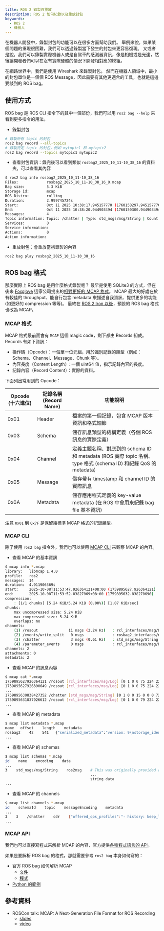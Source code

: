 ```yaml
---
title: ROS 2 錄製與重放
description: ROS 2 如何紀錄以及重放封包
keywords:
  - ROS 2
  - 機器人
---
```


在機器人開發中，錄製封包的功能可以在很多方面幫助我們。
舉例來說，如果某個問題的重現很困難，我們可以透過錄製當下發生的封包來更容易復現。
又或者是說，我們可以錄製實際機器人或是自駕車的感測器資訊，像是相機或是光達，然後讓開發者們可以在沒有實際硬體的情況下開發相對應的模組。

在網路世界中，我們是使用 Wireshark 來錄製封包。
然而在機器人領域中，最小的封包單位是一個個 ROS Message，因此需要有其他更適合的工具，也就是這邊要談到的 ROS bag。

## 使用方式

ROS bag 是 ROS CLI 指令下的其中一個部份，我們可以用 `ros2 bag --help` 來看到更多指令的用法。

* 錄製封包

```bash
# 錄製所有 topic 的封包
ros2 bag record --all-topics
# 錄製特定 topic 的封包，例如 mytopic1 和 mytopic2
ros2 bag record --topics mytopic1 mytopic2
```

* 查看封包資訊：錄完後可以看到類似 `rosbag2_2025_10_11-10_38_16` 的資料夾，可以查看其內容

```bash
$ ros2 bag info rosbag2_2025_10_11-10_38_16
Files:             rosbag2_2025_10_11-10_38_16_0.mcap
Bag size:          5.3 KiB
Storage id:        mcap
ROS Distro:        rolling
Duration:          2.999745724s
Start:             Oct 11 2025 10:38:17.945157770 (1760150297.945157770)
End:               Oct 11 2025 10:38:20.944903494 (1760150300.944903494)
Messages:          4
Topic information: Topic: /chatter | Type: std_msgs/msg/String | Count: 4 | Serialization Format: cdr
Services:          0
Service information: 
Actions:           0
Action information: 
```

* 重放封包：會重放當初錄製的內容

```bash
ros2 bag play rosbag2_2025_10_11-10_38_16
```

## ROS bag 格式

那麼實際上 ROS bag 是用什麼格式錄製呢？
最早是使用 SQLite3 的方式，但在後來 [Foxglove](https://foxglove.dev/) 這家公司提出的[相對更好的 MCAP 格式](https://foxglove.dev/blog/introducing-the-mcap-file-format)。
MCAP 最大的好處在於有較佳的 throughput、能自行包含 metadata 來描述自我資訊、提供更多的功能(如更好的 compression 等等)。
最終在 [ROS 2 Iron 以後](https://discourse.openrobotics.org/t/psa-default-ros-2-bag-storage-format-is-changing-to-mcap-in-iron/28489)，預設的 ROS bag 格式也改為 MCAP。

### MCAP 格式

MCAP 格式最前面會有 `MCAP` 這個 magic code，剩下都由 Records 組成。
Records 有如下資訊：

* 操作碼（Opcode）：一個單一位元組，用於識別記錄的類型（例如：Schema、Channel、Message、Chunk 等）。
* 內容長度（Content Length）：一個 uint64 值，指示記錄內容的長度。
* 記錄內容（Record Content）：實際的資料。

下面列出常用到的 Opcode：

| Opcode (十六進位) | 記錄名稱 (Record Name) | 功能說明 |
| - | - | - |
| 0x01 | Header | 檔案的第一個記錄，包含 MCAP 版本資訊和格式細節 |
| 0x03 | Schema | 儲存訊息類型的結構定義（各個 ROS 訊息的實際定義） |
| 0x04 | Channel | 定義主題名稱、對應到的 schema ID 和 metadata (ROS 實際 topic 名稱、type 格式 (schema ID) 和紀錄 QoS 的 metadata) |
| 0x05 | Message | 儲存帶有 timestamp 和 channel ID 的實際訊息 |
| 0x0A | Metadata | 儲存應用程式定義的 key-value metadata (在 ROS 中會用來紀錄 bag file 基本資訊) |

注意 `0x01` 到 `0x7F` 是保留給標準 MCAP 格式的記錄類型。

### MCAP CLI

除了使用 `ros2 bag` 指令外，我們也可以使用 [MCAP CLI](https://mcap.dev/guides/cli) 來觀察 MCAP 的內容。

* 查看 MCAP 的基本資訊

```bash
$ mcap info *.mcap
library:   libmcap 1.4.0                                               
profile:   ros2                                                        
messages:  14                                                          
duration:  4.911906569s                                                
start:     2025-10-08T11:53:47.926364121+08:00 (1759895627.926364121)  
end:       2025-10-08T11:53:52.83827069+08:00 (1759895632.838270690)   
compression:
    : [1/1 chunks] [5.24 KiB/5.24 KiB (0.00%)] [1.07 KiB/sec] 
chunks:
    max uncompressed size: 5.24 KiB
    max compressed size: 5.24 KiB
    overlaps: no
channels:
    (1) /rosout              11 msgs (2.24 Hz)   : rcl_interfaces/msg/Log [ros2msg]                  
    (2) /events/write_split   0 msgs             : rosbag2_interfaces/msg/WriteSplitEvent [ros2msg]  
    (3) /chatter              3 msgs (0.61 Hz)   : std_msgs/msg/String [ros2msg]                     
    (4) /parameter_events     0 msgs             : rcl_interfaces/msg/ParameterEvent [ros2msg]       
channels: 2
attachments: 0
metadata: 2
```

* 查看 MCAP 的訊息內容

```bash
$ mcap cat *.mcap
1759895627926364121 /rosout [rcl_interfaces/msg/Log] [0 1 0 0 75 224 229 104 155 107]...
1759895627926390649 /rosout [rcl_interfaces/msg/Log] [0 1 0 0 75 224 229 104 80 236]...
...
1759895630838427352 /chatter [std_msgs/msg/String] [0 1 0 0 15 0 0 0 72 101]...
1759895631837926612 /rosout [rcl_interfaces/msg/Log] [0 1 0 0 79 224 229 104 229 149]...
...
```

* 查看 MCAP 的 metadata

```bash
$ mcap list metadata *.mcap
name   offset    length    metadata
rosbag2    42    541   {"serialized_metadata":"version: 9\nstorage_identifier: mcap\nduration:\n  nanoseconds: 0\nstarting_time:\n  nanoseconds_since_epoch: 9223372036854775807\nmessage_count: 0\ntopics_with_message_count:\n  []\ncompression_format: \"\"\ncompression_mode: \"\"\nrelative_file_paths:\n  - rosbag2_2025_10_08-11_53_47_0.mcap\nfiles:\n  - path: rosbag2_2025_10_08-11_53_47_0.mcap\n    starting_time:\n      nanoseconds_since_epoch: 9223372036854775807\n    duration:\n      nanoseconds: 0\n    message_count: 0\ncustom_data: ~\nros_distro: rolling"}
...
```

* 查看 MCAP 的 schemas

```bash
$ mcap list schemas *.mcap
id    name    encoding    data
...
3    std_msgs/msg/String    ros2msg    # This was originally provided as an example message.
                                       ...
                                       string data
...
```

* 查看 MCAP 的 channels

```bash
$ mcap list channels *.mcap
id    schemaId    topic    messageEncoding    metadata
...
3    3    /chatter    cdr    {"offered_qos_profiles":"- history: keep_last\n  depth: 7\n  reliability: reliable\n  durability: volatile\n  deadline:\n    sec: 9223372036\n    nsec: 854775807\n  lifespan:\n    sec: 9223372036\n    nsec: 854775807\n  liveliness: automatic\n  liveliness_lease_duration:\n    sec: 9223372036\n    nsec: 854775807\n  avoid_ros_namespace_conventions: false","topic_type_hash":"RIHS01_df668c740482bbd48fb39d76a70dfd4bd59db1288021743503259e948f6b1a18"} 
...
```

### MCAP API

我們也可以直接寫程式來解析 MCAP 的內容，官方提供[各種程式語言的 API](https://mcap.dev/reference)。

如果是要解析 ROS bag 的格式，那就需要參考 `ros2 bag` 本身如何寫的：

* 官方 ROS bag 如何解析 MCAP
    * [文件](https://docs.ros.org/en/rolling/p/rosbag2_storage_mcap/)
    * [程式](https://github.com/ros2/rosbag2/blob/rolling/rosbag2_storage_mcap/src/mcap_storage.cpp)
* [Python 的範例](https://mcap.dev/guides/python/ros2)

## 參考資料

* ROSCon talk: MCAP: A Next-Generation File Format for ROS Recording
    * [slides](http://download.ros.org/downloads/roscon/2022/MCAP%20A%20Next-Generation%20File%20Format%20for%20ROS%20Recording.pdf)
    * [video](https://vimeo.com/showcase/9954564?video=767149733)
